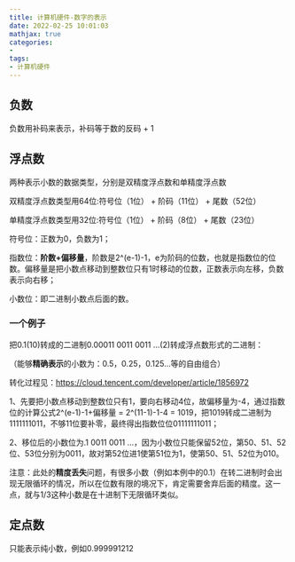 ```yaml
---
title: 计算机硬件-数字的表示
date: 2022-02-25 10:01:03
mathjax: true
categories:
- 
tags: 
- 计算机硬件
---
```

## 负数

负数用补码来表示，补码等于数的反码 + 1

## 浮点数

两种表示小数的数据类型，分别是双精度浮点数和单精度浮点数

双精度浮点数类型用64位:符号位（1位） + 阶码（11位） + 尾数（52位）

单精度浮点数类型用32位:符号位（1位） + 阶码（8位） + 尾数（23位）

符号位：正数为0，负数为1；

指数位：**阶数+偏移量**，阶数是2^(e-1)-1，e为阶码的位数，也就是指数位的位数。偏移量是把小数点移动到整数位只有1时移动的位数，正数表示向左移，负数表示向右移；

小数位：即二进制小数点后面的数。

### 一个例子

把0.1(10)转成的二进制0.00011 0011 0011 ...(2)转成浮点数形式的二进制：

（能够**精确表示**的小数为：0.5，0.25，0.125...等的自由组合）

转化过程见：https://cloud.tencent.com/developer/article/1856972

1、先要把小数点移动到整数位只有1，要向右移动4位，故偏移量为-4，通过指数位的计算公式2^(e-1)-1+偏移量 = 2^(11-1)-1-4 = 1019，把1019转成二进制为1111111011，不够11位要补零，最终得出指数位位01111111011；

2、移位后的小数位为.1 0011 0011 ...，因为小数位只能保留52位，第50、51、52位、53位分别为0011，故对第52位进1使第51位为1，使第50、51、52位为010。

注意：此处的**精度丢失**问题，有很多小数（例如本例中的0.1）在转二进制时会出现无限循环的情况，所以在位数有限的境况下，肯定需要舍弃后面的精度。这一点，就与1/3这种小数是在十进制下无限循环类似。

## 定点数

只能表示纯小数，例如0.999991212

